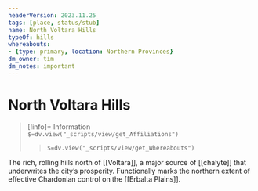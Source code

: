 ```yaml
---
headerVersion: 2023.11.25
tags: [place, status/stub]
name: North Voltara Hills
typeOf: hills
whereabouts:
- {type: primary, location: Northern Provinces}
dm_owner: tim
dm_notes: important
---
```


# North Voltara Hills
>[!info]+ Information  
> `$=dv.view("_scripts/view/get_Affiliations")`  
>> `$=dv.view("_scripts/view/get_Whereabouts")`

The rich, rolling hills north of [[Voltara]], a major source of [[chalyte]] that underwrites the city’s prosperity. Functionally marks the northern extent of effective Chardonian control on the [[Erbalta Plains]].
